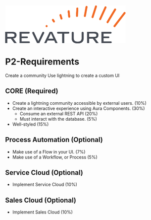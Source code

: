 ![Revature Logo](./Revature%20Logo.png "Revature Logo")

# P2-Requirements

Create a community
Use lightning to create a custom UI

## CORE (Required)
*	Create a lightning community accessible by external users. (10%)
  *	Create an interactive experience using Aura Components. (30%) 
    *	Consume an external REST API (20%)
    *	Must interact with the database. (5%)
*	Well-styled (15%)
## Process Automation (Optional)
*	Make use of a Flow in your UI. (7%)
*	Make use of a Workflow, or Process (5%)
## Service Cloud (Optional)
*	Implement Service Cloud (10%)
## Sales Cloud (Optional)
*	Implement Sales Cloud (10%)
